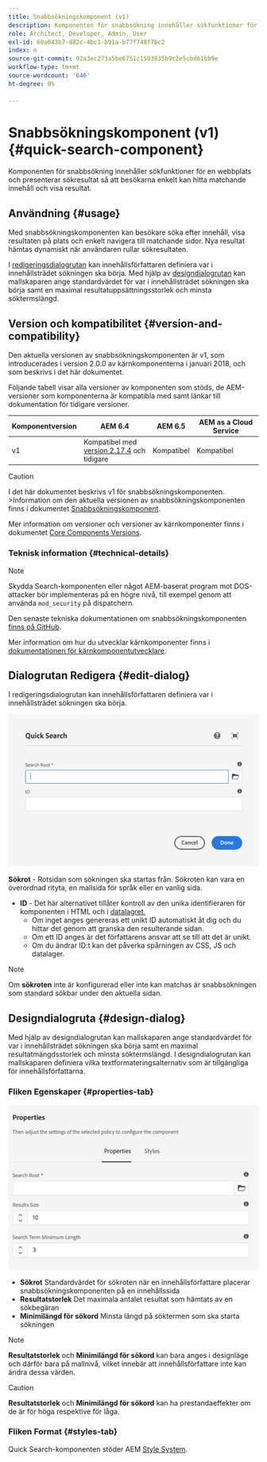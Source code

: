 ```yaml
---
title: Snabbsökningskomponent (v1)
description: Komponenten för snabbsökning innehåller sökfunktioner för en webbplats och presenterar sökresultat så att besökarna kan söka på webbplatsen och filtrera resultaten.
role: Architect, Developer, Admin, User
exl-id: 60a043b7-d82c-4bc1-b91a-b77f748f7bc2
index: n
source-git-commit: 92a3ec273a5be6751c1503835b9c2e5cbd61bb9e
workflow-type: tm+mt
source-wordcount: '646'
ht-degree: 0%

---
```



# Snabbsökningskomponent (v1) {#quick-search-component}

Komponenten för snabbsökning innehåller sökfunktioner för en webbplats och presenterar sökresultat så att besökarna enkelt kan hitta matchande innehåll och visa resultat.

## Användning {#usage}

Med snabbsökningskomponenten kan besökare söka efter innehåll, visa resultaten på plats och enkelt navigera till matchande sidor. Nya resultat hämtas dynamiskt när användaren rullar sökresultaten.

I [redigeringsdialogrutan](#edit-dialog) kan innehållsförfattaren definiera var i innehållsträdet sökningen ska börja. Med hjälp av [designdialogrutan](#design-dialog) kan mallskaparen ange standardvärdet för var i innehållsträdet sökningen ska börja samt en maximal resultatuppsättningsstorlek och minsta söktermslängd.

## Version och kompatibilitet {#version-and-compatibility}

Den aktuella versionen av snabbsökningskomponenten är v1, som introducerades i version 2.0.0 av kärnkomponenterna i januari 2018, och som beskrivs i det här dokumentet.

Följande tabell visar alla versioner av komponenten som stöds, de AEM-versioner som komponenterna är kompatibla med samt länkar till dokumentation för tidigare versioner.

| Komponentversion | AEM 6.4 | AEM 6.5 | AEM as a Cloud Service |
|--- |--- |--- |---|
| v1 | Kompatibel med <br>[version 2.17.4](/help/versions.md) och tidigare | Kompatibel | Kompatibel |

>[!CAUTION]
>
>I det här dokumentet beskrivs v1 för snabbsökningskomponenten.
>&#x200B;>Information om den aktuella versionen av snabbsökningskomponenten finns i dokumentet [Snabbsökningskomponent](/help/components/quick-search.md).

Mer information om versioner och versioner av kärnkomponenter finns i dokumentet [Core Components Versions](/help/versions.md).

### Teknisk information {#technical-details}

>[!NOTE]
>
>Skydda Search-komponenten eller något AEM-baserat program mot DOS-attacker bör implementeras på en högre nivå, till exempel genom att använda `mod_security` på dispatchern.

Den senaste tekniska dokumentationen om snabbsökningskomponenten [finns på GitHub](https://adobe.com/go/aem_cmp_tech_search_v1).

Mer information om hur du utvecklar kärnkomponenter finns i [dokumentationen för kärnkomponentutvecklare](/help/developing/overview.md).

## Dialogrutan Redigera {#edit-dialog}

I redigeringsdialogrutan kan innehållsförfattaren definiera var i innehållsträdet sökningen ska börja.

![Redigeringsdialogrutan för snabbsökningskomponenten](/help/assets/quick-search-edit.png)

**Sökrot** - Rotsidan som sökningen ska startas från. Sökroten kan vara en överordnad rityta, en mallsida för språk eller en vanlig sida.
* **ID** - Det här alternativet tillåter kontroll av den unika identifieraren för komponenten i HTML och i [datalagret.](/help/developing/data-layer/overview.md)
   * Om inget anges genereras ett unikt ID automatiskt åt dig och du hittar det genom att granska den resulterande sidan.
   * Om ett ID anges är det författarens ansvar att se till att det är unikt.
   * Om du ändrar ID:t kan det påverka spårningen av CSS, JS och datalager.

>[!NOTE]
>
>Om **sökroten** inte är konfigurerad eller inte kan matchas är snabbsökningen som standard sökbar under den aktuella sidan.

## Designdialogruta {#design-dialog}

Med hjälp av designdialogrutan kan mallskaparen ange standardvärdet för var i innehållsträdet sökningen ska börja samt en maximal resultatmängdsstorlek och minsta söktermslängd. I designdialogrutan kan mallskaparen definiera vilka textformateringsalternativ som är tillgängliga för innehållsförfattarna.

### Fliken Egenskaper {#properties-tab}

![Snabbsökningskomponentens designdialogruta](/help/assets/quick-search-design.png)

* **Sökrot**
Standardvärdet för sökroten när en innehållsförfattare placerar snabbsökningskomponenten på en innehållssida
* **Resultatstorlek**
Det maximala antalet resultat som hämtats av en sökbegäran
* **Minimilängd för sökord**
Minsta längd på söktermen som ska starta sökningen

>[!NOTE]
>
>**Resultatstorlek** och **Minimilängd för sökord** kan bara anges i designläge och därför bara på mallnivå, vilket innebär att innehållsförfattare inte kan ändra dessa värden.

>[!CAUTION]
>
>**Resultatstorlek** och **Minimilängd för sökord** kan ha prestandaeffekter om de är för höga respektive för låga.

### Fliken Format {#styles-tab}

Quick Search-komponenten stöder AEM [Style System](/help/get-started/authoring.md#component-styling).
